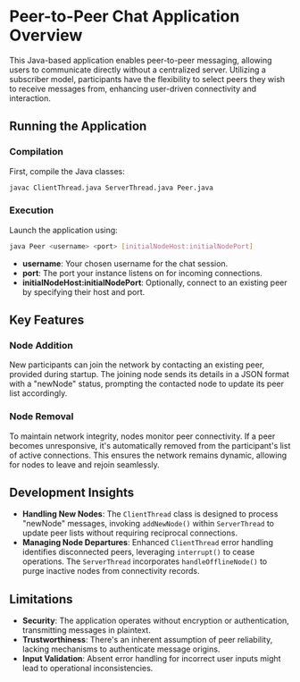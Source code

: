 # Peer-to-Peer Chat Application Overview

This Java-based application enables peer-to-peer messaging, allowing users to communicate directly without a centralized server. Utilizing a subscriber model, participants have the flexibility to select peers they wish to receive messages from, enhancing user-driven connectivity and interaction.

## Running the Application

### Compilation
First, compile the Java classes:
```bash
javac ClientThread.java ServerThread.java Peer.java
```

### Execution
Launch the application using:
```bash
java Peer <username> <port> [initialNodeHost:initialNodePort]
```
- **username**: Your chosen username for the chat session.
- **port**: The port your instance listens on for incoming connections.
- **initialNodeHost:initialNodePort**: Optionally, connect to an existing peer by specifying their host and port.

## Key Features

### Node Addition
New participants can join the network by contacting an existing peer, provided during startup. The joining node sends its details in a JSON format with a "newNode" status, prompting the contacted node to update its peer list accordingly.

### Node Removal
To maintain network integrity, nodes monitor peer connectivity. If a peer becomes unresponsive, it's automatically removed from the participant's list of active connections. This ensures the network remains dynamic, allowing for nodes to leave and rejoin seamlessly.

## Development Insights

- **Handling New Nodes**: The `ClientThread` class is designed to process "newNode" messages, invoking `addNewNode()` within `ServerThread` to update peer lists without requiring reciprocal connections.
- **Managing Node Departures**: Enhanced `ClientThread` error handling identifies disconnected peers, leveraging `interrupt()` to cease operations. The `ServerThread` incorporates `handleOfflineNode()` to purge inactive nodes from connectivity records.

## Limitations

- **Security**: The application operates without encryption or authentication, transmitting messages in plaintext.
- **Trustworthiness**: There's an inherent assumption of peer reliability, lacking mechanisms to authenticate message origins.
- **Input Validation**: Absent error handling for incorrect user inputs might lead to operational inconsistencies.
 
 